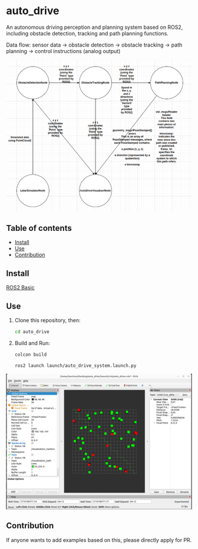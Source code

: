 # auto_drive

An autonomous driving perception and planning system based on ROS2, including obstacle detection, tracking and path planning functions.

Data flow: sensor data -> obstacle detection -> obstacle tracking -> path planning -> control instructions (analog output)

![result](./asset/system_design.png)

## Table of contents

- [Install](#Install)
- [Use](#Use)
- [Contribution](#Contribution)

## Install

[ROS2 Basic](https://github.com/Erio-Harrison/ros2_basic)


## Use

1. Clone this repository, then:

   ```bash
   cd auto_drive
   ```

2. Build and Run: 

   ```
   colcon build
   ```

   ```bash
   ros2 launch launch/auto_drive_system.launch.py
   ```

![result](./asset/configure.png)

## Contribution

If anyone wants to add examples based on this, please directly apply for PR.